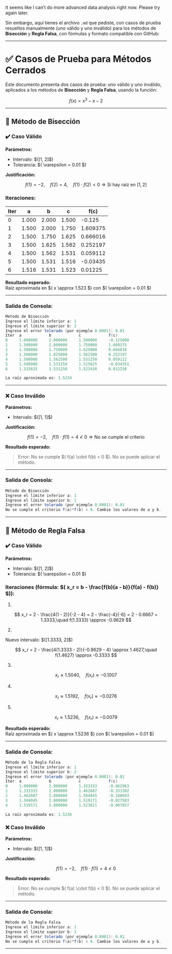 It seems like I can’t do more advanced data analysis right now. Please try again later.

Sin embargo, aquí tienes el archivo `.md` que pediste, con casos de prueba resueltos manualmente (uno válido y uno inválido) para los métodos de **Bisección** y **Regla Falsa**, con fórmulas y formato compatible con GitHub:

---
# ✅ Casos de Prueba para Métodos Cerrados

Este documento presenta dos casos de prueba: uno válido y uno inválido, aplicados a los métodos de **Bisección** y **Regla Falsa**, usando la función:

$$
f(x) = x^3 - x - 2
$$

---

## 🔹 Método de Bisección

### ✔️ Caso Válido

**Parámetros:**

- Intervalo: \$([1, 2]\$)
- Tolerancia: \$( \varepsilon = 0.01 \$)

**Justificación:**

$$
f(1) = -2,\quad f(2) = 4,\quad f(1) \cdot f(2) < 0 \Rightarrow \text{Sí hay raíz en } [1, 2]
$$

### Iteraciones:

| Iter | a     | b     | c     | f(c)     |
|------|-------|-------|-------|----------|
| 0    | 1.000 | 2.000 | 1.500 | -0.125   |
| 1    | 1.500 | 2.000 | 1.750 | 1.609375 |
| 2    | 1.500 | 1.750 | 1.625 | 0.666016 |
| 3    | 1.500 | 1.625 | 1.562 | 0.252197 |
| 4    | 1.500 | 1.562 | 1.531 | 0.059112 |
| 5    | 1.500 | 1.531 | 1.516 | -0.03435 |
| 6    | 1.516 | 1.531 | 1.523 | 0.01225  |

**Resultado esperado:**  
Raíz aproximada en \$( x \approx 1.523 \$) con \$( \varepsilon = 0.01 \$)

---
### Salida de Consola:
```java
Método de Bisección
Ingrese el límite inferior a: 1
Ingrese el límite superior b: 2
Ingrese el error tolerado (por ejemplo 0.0001): 0.01
Iter  a            b            c            f(c)        
0     1.000000     2.000000     1.500000     -0.125000  
1     1.500000     2.000000     1.750000     1.609375   
2     1.500000     1.750000     1.625000     0.666016   
3     1.500000     1.625000     1.562500     0.252197   
4     1.500000     1.562500     1.531250     0.059112   
5     1.500000     1.531250     1.515625     -0.034351  
6     1.515625     1.531250     1.523438     0.012250   

La raíz aproximada es: 1.5234
```

---

### ❌ Caso Inválido

**Parámetros:**

- Intervalo: $\([1, 1]\$)

**Justificación:**

$$
f(1) = -2,\quad f(1) \cdot f(1) = 4 \not< 0 \Rightarrow \text{No se cumple el criterio}
$$

**Resultado esperado:**  
> Error: No se cumple \$( f(a) \cdot f(b) < 0 \$). No se puede aplicar el método.

---
### Salida de Consola: 
```java
Método de Bisección
Ingrese el límite inferior a: 1
Ingrese el límite superior b: 1
Ingrese el error tolerado (por ejemplo 0.0001): 0.01
No se cumple el criterio f(a)*f(b) < 0. Cambie los valores de a y b.
```
---

## 🔹 Método de Regla Falsa

### ✔️ Caso Válido

**Parámetros:**

- Intervalo: \$([1, 2]\$)
- Tolerancia: \$( \varepsilon = 0.01 \$)

### Iteraciones (fórmula: \$( x_r = b - \frac{f(b)(a - b)}{f(a) - f(b)} \$)):

1.  
$$
x_r = 2 - \frac{4(1 - 2)}{-2 - 4} = 2 - \frac{-4}{-6} = 2 - 0.6667 = 1.3333,\quad f(1.3333) \approx -0.9629
$$

2.  
Nuevo intervalo: \$([1.3333, 2]\$)

$$
x_r = 2 - \frac{4(1.3333 - 2)}{-0.9629 - 4} \approx 1.4627,\quad f(1.4627) \approx -0.3333
$$

3.  
$$
x_r \approx 1.5040,\quad f(x_r) \approx -0.1007
$$

4.  
$$
x_r \approx 1.5192,\quad f(x_r) \approx -0.0276
$$

5.  
$$
x_r \approx 1.5236,\quad f(x_r) \approx -0.0079
$$

**Resultado esperado:**  
Raíz aproximada en \$( x \approx 1.5236 \$) con \$( \varepsilon = 0.01 \$)

---


### Salida de Consola:

```java
Método de la Regla Falsa
Ingrese el límite inferior a: 1
Ingrese el límite superior b: 2
Ingrese el error tolerado (por ejemplo 0.0001): 0.01
Iter  a            b            c            f(c)        
0     1.000000     2.000000     1.333333     -0.962963  
1     1.333333     2.000000     1.462687     -0.333302  
2     1.462687     2.000000     1.504045     -0.100693  
3     1.504045     2.000000     1.519171     -0.027583  
4     1.519171     2.000000     1.523611     -0.007857  

La raíz aproximada es: 1.5236
```

### ❌ Caso Inválido

**Parámetros:**

- Intervalo: \$([1, 1]\$)

**Justificación:**

$$
f(1) = -2,\quad f(1) \cdot f(1) = 4 \not< 0
$$

**Resultado esperado:**  
> Error: No se cumple \$( f(a) \cdot f(b) < 0 \$). No se puede aplicar el método.

---

### Salida de Consola: 
```java
Método de la Regla Falsa
Ingrese el límite inferior a: 1
Ingrese el límite superior b: 1
Ingrese el error tolerado (por ejemplo 0.0001): 0.01
No se cumple el criterio f(a)*f(b) < 0. Cambie los valores de a y b.
```
---
